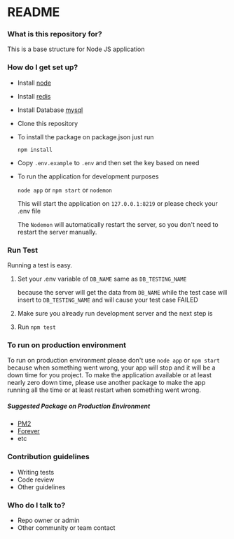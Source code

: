 # README #

### What is this repository for? ###

This is a base structure for Node JS application

### How do I get set up? ###

* Install [node](https://nodejs.org/en/)
* Install [redis](https://redis.io/)
* Install Database [mysql](https://www.mysql.com/)
* Clone this repository
* To install the package on package.json just run

    `npm install` 
    
* Copy `.env.example` to `.env` and then set the key based on need

* To run the application for development purposes

    `node app` or `npm start` or `nodemon`
    
    This will start the application on `127.0.0.1:8219` or please check your .env file
    
    The `Nodemon` will automatically restart the server, so you don't need to restart the server manually.

### Run Test
Running a test is easy.
1. Set your .env variable of `DB_NAME` same as `DB_TESTING_NAME`
    
    because the server will get the data from `DB_NAME` while the test case will insert to `DB_TESTING_NAME`
    and will cause your test case FAILED

2. Make sure you already run development server and the next step is
3. Run `npm test`

### To run on production environment

To run on production environment please don't use `node app` or `npm start`
because when something went wrong, your app will stop and it will be a down time for you project.
To make the application available or at least nearly zero down time, please use another package
to make the app running all the time or at least restart when something went wrong.

##### Suggested Package on Production Environment
* [PM2](https://www.npmjs.com/package/pm2)
* [Forever](https://www.npmjs.com/package/forever)
* etc

### Contribution guidelines ###

* Writing tests
* Code review
* Other guidelines

### Who do I talk to? ###

* Repo owner or admin
* Other community or team contact